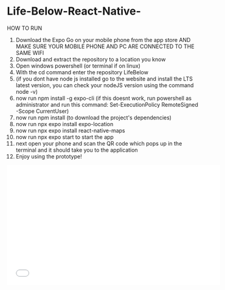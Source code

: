 # Life-Below-React-Native-

HOW TO RUN
1. Download the Expo Go on your mobile phone from the app store AND MAKE SURE YOUR MOBILE PHONE AND PC ARE CONNECTED TO THE SAME WIFI
2. Download and extract the repository to a location you know
3. Open windows powershell (or terminal if on linux)
4. With the cd command enter the repository LifeBelow
5. (if you dont have node js installed go to the website and install the LTS latest version, you can check your nodeJS version using the command node -v)
6. now run npm install -g expo-cli (if this doesnt work, run powershell as administrator and run this command: Set-ExecutionPolicy RemoteSigned -Scope CurrentUser)
7. now run npm install (to download the project's dependencies)
8. now run npx expo install expo-location
9. now run npx expo install react-native-maps
10. now run npx expo start to start the app
11. next open your phone and scan the QR code which pops up in the terminal and it should take you to the application
12. Enjoy using the prototype!
    
<iframe width="560" height="315" src="[https://www.youtube.com/embed/videoseries?list=PLa0X8b3FvpXNY0AfME-J9s1sDhE9qLFcl](https://www.youtube.com/watch?v=dQw4w9WgXcQ&ab_channel=RickAstley)" title="YouTube video player" frameborder="0" allow="accelerometer; autoplay; clipboard-write; encrypted-media; gyroscope; picture-in-picture" allowfullscreen></iframe>

